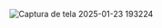![Captura de tela 2025-01-23 193224](https://github.com/user-attachments/assets/62ef98de-f7c2-485a-a4f4-5849d6d84192)
